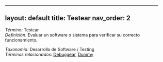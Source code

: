 
---
layout: default
title: Testear
nav_order: 2
---

*Término:* Testear  
*Definición:* Evaluar un software o sistema para verificar su correcto funcionamiento.

*Taxonomía:* Desarrollo de Software / Testing  
*Términos relacionados:* [Debuggear](https://maleniski.github.io/diccionario-angl-tec-mx/docs/alfabeticamente/D/debuggear/), [Dummy](https://maleniski.github.io/diccionario-angl-tec-mx/docs/alfabeticamente/D/dummy/)
